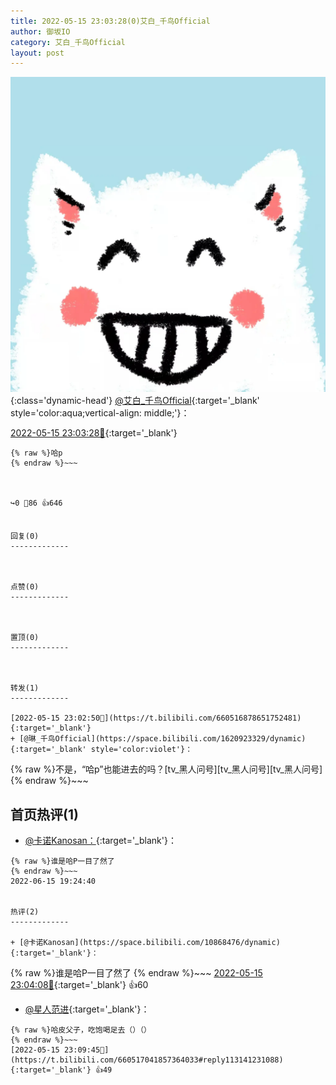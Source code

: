 ```yaml
---
title: 2022-05-15 23:03:28(0)艾白_千鸟Official
author: 御坂IO
category: 艾白_千鸟Official
layout: post
---
```


![img](/images/9ae8b9445fd0665cc014d9080156a45271be73c6.jpg){:class='dynamic-head'}
[@艾白_千鸟Official](https://space.bilibili.com/334537711/dynamic){:target='_blank' style='color:aqua;vertical-align: middle;'}：

[2022-05-15 23:03:28🔗](https://t.bilibili.com/660517041857364033){:target='_blank'}

~~~
{% raw %}哈p
{% endraw %}~~~



↪️0 💬86 👍646


回复(0)
-------------



点赞(0)
-------------



置顶(0)
-------------



转发(1)
-------------

[2022-05-15 23:02:50🔗](https://t.bilibili.com/660516878651752481){:target='_blank'}
+ [@琳_千鸟Official](https://space.bilibili.com/1620923329/dynamic){:target='_blank' style='color:violet'}：
~~~
{% raw %}不是，“哈p”也能进去的吗？[tv_黑人问号][tv_黑人问号][tv_黑人问号]
{% endraw %}~~~






首页热评(1)
-------------

+ [@卡诺Kanosan：](https://space.bilibili.com/10868476/dynamic){:target='_blank'}：
~~~
{% raw %}谁是哈P一目了然了
{% endraw %}~~~
2022-06-15 19:24:40


热评(2)
-------------

+ [@卡诺Kanosan](https://space.bilibili.com/10868476/dynamic){:target='_blank'}：
~~~
{% raw %}谁是哈P一目了然了
{% endraw %}~~~
[2022-05-15 23:04:08🔗](https://t.bilibili.com/660517041857364033#reply113140416640){:target='_blank'} 👍60
+ [@星人范进](https://space.bilibili.com/368689266/dynamic){:target='_blank'}：
~~~
{% raw %}哈皮父子，吃饱喝足去（）（）
{% endraw %}~~~
[2022-05-15 23:09:45🔗](https://t.bilibili.com/660517041857364033#reply113141231088){:target='_blank'} 👍49


